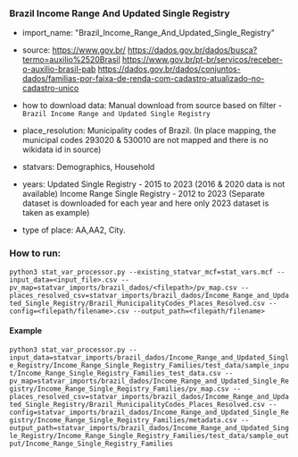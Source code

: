 ###  Brazil Income Range And Updated Single Registry

- import_name: "Brazil_Income_Range_And_Updated_Single_Registry"

- source: https://www.gov.br/
          https://dados.gov.br/dados/busca?termo=auxilio%2520Brasil
          https://www.gov.br/pt-br/servicos/receber-o-auxilio-brasil-pab
          https://dados.gov.br/dados/conjuntos-dados/familias-por-faixa-de-renda-com-cadastro-atualizado-no-cadastro-unico

- how to download data: Manual download from source based on filter - `Brazil Income Range and Updated Single Registry`

- place_resolution: Municipality codes of Brazil. (In place mapping, the municipal codes 293020 & 530010 are not mapped and there is no wikidata id in source)

- statvars: Demographics, Household
  
- years: Updated Single Registry - 2015 to 2023 (2016 & 2020 data is not available)
         Income Range Single Registry - 2012 to 2023
(Separate dataset is downloaded for each year and here only 2023 dataset is taken as example)

- type of place: AA,AA2, City. 

### How to run:
`python3 stat_var_processor.py --existing_statvar_mcf=stat_vars.mcf --input_data=<input_file>.csv --pv_map=statvar_imports/brazil_dados/<filepath>/pv_map.csv --places_resolved_csv=statvar_imports/brazil_dados/Income_Range_and_Updated_Single_Registry/Brazil_MunicipalityCodes_Places_Resolved.csv --config=<filepath/filename>.csv --output_path=<filepath/filename>`

#### Example
`python3 stat_var_processor.py --input_data=statvar_imports/brazil_dados/Income_Range_and_Updated_Single_Registry/Income_Range_Single_Registry_Families/test_data/sample_input/Income_Range_Single_Registry_Families_test_data.csv --pv_map=statvar_imports/brazil_dados/Income_Range_and_Updated_Single_Registry/Income_Range_Single_Registry_Families/pv_map.csv --places_resolved_csv=statvar_imports/brazil_dados/Income_Range_and_Updated_Single_Registry/Brazil_MunicipalityCodes_Places_Resolved.csv --config=statvar_imports/brazil_dados/Income_Range_and_Updated_Single_Registry/Income_Range_Single_Registry_Families/metadata.csv --output_path=statvar_imports/brazil_dados/Income_Range_and_Updated_Single_Registry/Income_Range_Single_Registry_Families/test_data/sample_output/Income_Range_Single_Registry_Families`

